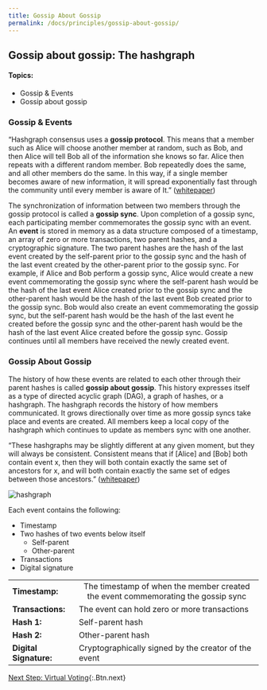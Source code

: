 ```yaml
---
title: Gossip About Gossip
permalink: /docs/principles/gossip-about-gossip/
---
```


## Gossip about gossip: The hashgraph

#### Topics:

* Gossip & Events
* Gossip about gossip

### Gossip & Events

“Hashgraph consensus uses a **gossip protocol**. This means that a member such
as Alice will choose another member at random, such as Bob, and then Alice will
tell Bob all of the information she knows so far. Alice then repeats with a different
random member. Bob repeatedly does the same, and all other members do the
same. In this way, if a single member becomes aware of new information, it will
spread exponentially fast through the community until every member is aware of
It.” ([whitepaper](https://www.swirlds.com/downloads/SWIRLDS-TR-2016-01.pdf))

The synchronization of information between two members through the gossip protocol is called a **gossip sync**. Upon completion of a gossip sync, each participating member commemorates the gossip sync with an event. An **event** is stored in memory as a data structure composed of a timestamp, an array of zero or more transactions, two parent hashes, and a cryptographic signature. The two parent hashes are the hash of the last event created by the self-parent prior to the gossip sync and the hash of the last event created by the other-parent prior to the gossip sync. For example, if Alice and Bob perform a gossip sync, Alice would create a new event commemorating the gossip sync where the self-parent hash would be the hash of the last event Alice created prior to the gossip sync and the other-parent hash would be the hash of the last event Bob created prior to the gossip sync. Bob would also create an event commemorating the gossip sync, but the self-parent hash would be the hash of the last event he created before the gossip sync and the other-parent hash would be the hash of the last event Alice created before the gossip sync. Gossip continues until all members have received the newly created event.

### Gossip About Gossip

The history of how these events are related to each other through their parent hashes is called **gossip about gossip**. This history expresses itself as a type of directed acyclic graph (DAG), a graph of hashes, or a hashgraph. The hashgraph records the history of how members communicated. It grows directionally over time as more gossip syncs take place and events are created. All members keep a local copy of the hashgraph which continues to update as members sync with one another.

“These hashgraphs may be slightly different at any given moment, but they will always be consistent. Consistent means that if [Alice] and [Bob] both contain event x, then they will both contain exactly the same set of ancestors for x, and will both contain exactly the same set of edges between those ancestors.” ([whitepaper](https://www.swirlds.com/downloads/SWIRLDS-TR-2016-01.pdf))

<img src="/images/image2.png " alt="hashgraph">

Each event contains the following:

* Timestamp
* Two hashes of two events below itself
  * Self-parent
  * Other-parent
* Transactions
* Digital signature

<table>
  <tbody>
    <tr>
      <td> <b>Timestamp:</b></td>
      <td align="center">The timestamp of when the member created the event commemorating the gossip sync</td>
    </tr>
    <tr>
      <td><b>Transactions:</b></td>
      <td align="Left"> The event can hold zero or more transactions</td>
    </tr>
    <tr>
      <td><b>Hash 1:</b></td>
      <td align="left">Self-parent hash </td>
    </tr>
    <tr>
      <td><b>Hash 2:</b></td>
      <td align="left">Other-parent hash</td>
    </tr>
    <tr>
      <td><b>Digital Signature:</b></td>
      <td align="left">Cryptographically signed by the creator of the event</td>
    </tr>
  </tbody>
</table>

[Next Step: Virtual Voting](/docs/hg101/virtual-voting){:.Btn.next}
